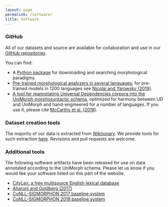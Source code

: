 ```yaml
---
layout: page
permalink: /software/
title: Software
---
```



### GitHub

All of our datasets and source are available for collaboration and use in our [GitHub repositories](https://github.com/unimorph).

You can find:

- A [Python package](https://github.com/unimorph/unimorph) for downloading and searching morphological paradigms
- [Pre-trained morphological analyzers in several languages](https://github.com/unimorph/analyzers); for pre-trained models in 1200 languages see [Nicolai and Yarowsky (2019)](https://www.aclweb.org/anthology/P19-1172/).
- [A tool for reannotating Universal Dependencies corpora into the UniMorph morphosyntactic schema](https://github.com/unimorph/ud-compatibility), optimized for harmony between UD and UniMorph and hand-engineered for a number of languages. If you use it, please cite [McCarthy et al. (2018)](https://www.aclweb.org/anthology/W18-6011/).


### Dataset creation tools

The majority of our data is extracted from [Wiktionary](https://www.wiktionary.org). We provide tools for such extraction [here](https://github.com/unimorph/wiktionary-tools). Revisions and pull requests are welcome. 

<!--

### Pre-trained Tools

We provide a number of pre-trained models for morphological analysis, i.e., mapping (possibly unseen) forms to UniMorph tags, [here](https://github.com/unimorph/analyzers). 

The UniMorph project will also release pre-trained tools for morphological generation, i.e., mapping tags (and a lemma) to forms. Please stay tuned.

### Compatibility with Universal Dependencies

The [Universal Dependencies project](http://universaldependencies.org) also annotates morphosyntactic features of language. Their resources are token-level (annotating running text), unlike our type-level tables. To inter-operate between these resources, we recommend using [our UD to UniMorph converter](https://github.com/unimorph/ud-compatibility). It is designed to maximize harmony between UD and UniMorph annotations, and it has been hand-engineered for a number of languages. If you use it, please [cite it](https://www.aclweb.org/anthology/papers/W/W18/W18-6011.bib).
-->

### Additional tools

The following software artifacts have been released for use on data annotated according to the UniMorph schema. Please let us know if you would like your software listed on this part of the website.

- [CityLex: a free multisource English lexical database](https://github.com/kylebgorman/citylex)
- [Aharoni and Goldberg (2017)](https://github.com/roeeaharoni/morphological-reinflection)
- [CoNLL–SIGMORPHON 2017 baseline system](https://github.com/sigmorphon/conll2017/tree/master/baseline)
- [CoNLL–SIGMORPHON 2018 baseline system](https://github.com/sigmorphon/conll2018)
